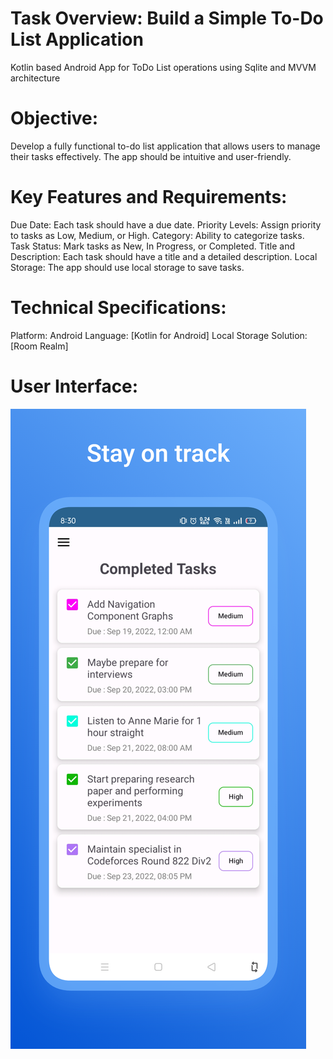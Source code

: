 # Task Overview: Build a Simple To-Do List Application 
Kotlin based Android App for ToDo List operations using Sqlite and MVVM architecture
# Objective: 
Develop a fully functional to-do list application that allows users to manage their tasks effectively. 
The app should be intuitive and user-friendly. 
# Key Features and Requirements: 
Due Date: Each task should have a due date. 
Priority Levels: Assign priority to tasks as Low, Medium, or High. 
Category: Ability to categorize tasks. 
Task Status: Mark tasks as New, In Progress, or Completed. 
Title and Description: Each task should have a title and a detailed description. 
Local Storage: The app should use local storage to save tasks. 
# Technical Specifications: 
Platform: Android
Language: [Kotlin for Android] 
Local Storage Solution: [Room Realm] 
# User Interface:
![alt text](https://github.com/Nitintummala1/TodoListV2/blob/main/sampleui/viewcompleted.png?raw=true)
